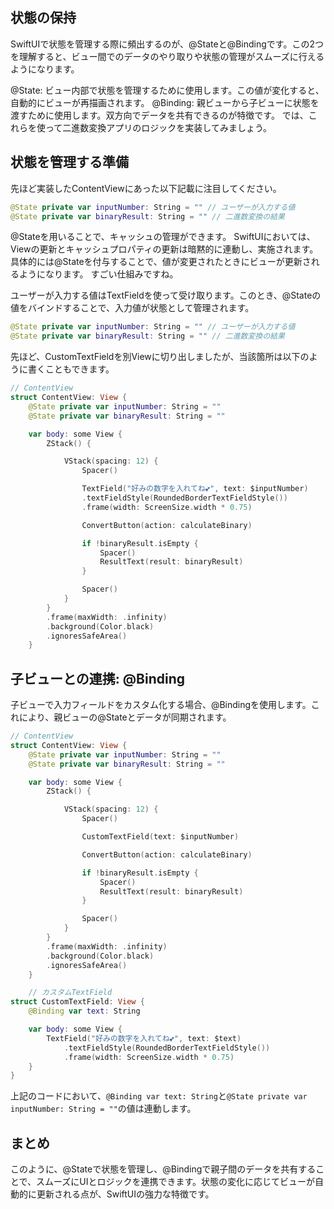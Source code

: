 ## 状態の保持

SwiftUIで状態を管理する際に頻出するのが、@Stateと@Bindingです。この2つを理解すると、ビュー間でのデータのやり取りや状態の管理がスムーズに行えるようになります。

@State: ビュー内部で状態を管理するために使用します。この値が変化すると、自動的にビューが再描画されます。
@Binding: 親ビューから子ビューに状態を渡すために使用します。双方向でデータを共有できるのが特徴です。
では、これらを使って二進数変換アプリのロジックを実装してみましょう。

## 状態を管理する準備
先ほど実装したContentViewにあった以下記載に注目してください。
```swift
@State private var inputNumber: String = "" // ユーザーが入力する値
@State private var binaryResult: String = "" // 二進数変換の結果
```
@Stateを用いることで、キャッシュの管理ができます。
SwiftUIにおいては、Viewの更新とキャッシュプロパティの更新は暗黙的に連動し、実施されます。
具体的には@Stateを付与することで、値が変更されたときにビューが更新されるようになります。
すごい仕組みですね。

ユーザーが入力する値はTextFieldを使って受け取ります。このとき、@Stateの値をバインドすることで、入力値が状態として管理されます。
```swift
@State private var inputNumber: String = "" // ユーザーが入力する値
@State private var binaryResult: String = "" // 二進数変換の結果
```

先ほど、CustomTextFieldを別Viewに切り出しましたが、当該箇所は以下のように書くこともできます。
```swift
// ContentView
struct ContentView: View {
    @State private var inputNumber: String = ""
    @State private var binaryResult: String = ""

    var body: some View {
        ZStack() {

            VStack(spacing: 12) {
                Spacer()

                TextField("好みの数字を入れてね💕", text: $inputNumber)
                .textFieldStyle(RoundedBorderTextFieldStyle())
                .frame(width: ScreenSize.width * 0.75)

                ConvertButton(action: calculateBinary)

                if !binaryResult.isEmpty {
                    Spacer()
                    ResultText(result: binaryResult)
                }

                Spacer()
            }
        }
        .frame(maxWidth: .infinity)
        .background(Color.black)
        .ignoresSafeArea()
    }
```

## 子ビューとの連携: @Binding
子ビューで入力フィールドをカスタム化する場合、@Bindingを使用します。これにより、親ビューの@Stateとデータが同期されます。

```swift
// ContentView
struct ContentView: View {
    @State private var inputNumber: String = ""
    @State private var binaryResult: String = ""

    var body: some View {
        ZStack() {

            VStack(spacing: 12) {
                Spacer()

                CustomTextField(text: $inputNumber)

                ConvertButton(action: calculateBinary)

                if !binaryResult.isEmpty {
                    Spacer()
                    ResultText(result: binaryResult)
                }

                Spacer()
            }
        }
        .frame(maxWidth: .infinity)
        .background(Color.black)
        .ignoresSafeArea()
    }

    // カスタムTextField
struct CustomTextField: View {
    @Binding var text: String

    var body: some View {
        TextField("好みの数字を入れてね💕", text: $text)
            .textFieldStyle(RoundedBorderTextFieldStyle())
            .frame(width: ScreenSize.width * 0.75)
    }
}
```

上記のコードにおいて、`@Binding var text: String`と`@State private var inputNumber: String = ""`の値は連動します。

## まとめ
このように、@Stateで状態を管理し、@Bindingで親子間のデータを共有することで、スムーズにUIとロジックを連携できます。状態の変化に応じてビューが自動的に更新される点が、SwiftUIの強力な特徴です。